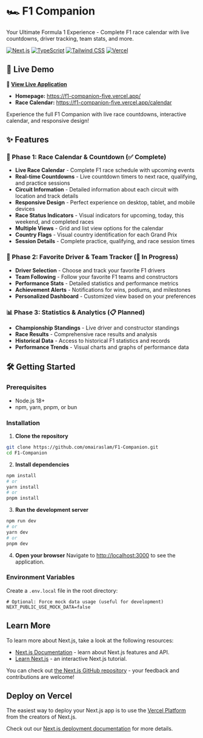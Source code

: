 # 🏎️ F1 Companion

Your Ultimate Formula 1 Experience - Complete F1 race calendar with live countdowns, driver tracking, team stats, and more.

[![Next.js](https://img.shields.io/badge/Next.js-15.3.5-black?style=flat-square&logo=next.js)](https://nextjs.org/)
[![TypeScript](https://img.shields.io/badge/TypeScript-5.0-blue?style=flat-square&logo=typescript)](https://www.typescriptlang.org/)
[![Tailwind CSS](https://img.shields.io/badge/Tailwind-3.4-38B2AC?style=flat-square&logo=tailwind-css)](https://tailwindcss.com/)
[![Vercel](https://img.shields.io/badge/Deployed%20on-Vercel-black?style=flat-square&logo=vercel)](https://vercel.com/)

## 🚀 Live Demo

**🏁 [View Live Application](https://f1-companion-five.vercel.app/)**

- **Homepage:** https://f1-companion-five.vercel.app/
- **Race Calendar:** https://f1-companion-five.vercel.app/calendar

Experience the full F1 Companion with live race countdowns, interactive calendar, and responsive design!

## ✨ Features

### 🏁 Phase 1: Race Calendar & Countdown (✅ Complete)
- **Live Race Calendar** - Complete F1 race schedule with upcoming events
- **Real-time Countdowns** - Live countdown timers to next race, qualifying, and practice sessions
- **Circuit Information** - Detailed information about each circuit with location and track details
- **Responsive Design** - Perfect experience on desktop, tablet, and mobile devices
- **Race Status Indicators** - Visual indicators for upcoming, today, this weekend, and completed races
- **Multiple Views** - Grid and list view options for the calendar
- **Country Flags** - Visual country identification for each Grand Prix
- **Session Details** - Complete practice, qualifying, and race session times

### 👤 Phase 2: Favorite Driver & Team Tracker (🔄 In Progress)
- **Driver Selection** - Choose and track your favorite F1 drivers
- **Team Following** - Follow your favorite F1 teams and constructors
- **Performance Stats** - Detailed statistics and performance metrics
- **Achievement Alerts** - Notifications for wins, podiums, and milestones
- **Personalized Dashboard** - Customized view based on your preferences

### 📊 Phase 3: Statistics & Analytics (📋 Planned)
- **Championship Standings** - Live driver and constructor standings
- **Race Results** - Comprehensive race results and analysis
- **Historical Data** - Access to historical F1 statistics and records
- **Performance Trends** - Visual charts and graphs of performance data

## 🛠️ Getting Started

### Prerequisites
- Node.js 18+
- npm, yarn, pnpm, or bun

### Installation

1. **Clone the repository**
```bash
git clone https://github.com/omairaslam/F1-Companion.git
cd F1-Companion
```

2. **Install dependencies**
```bash
npm install
# or
yarn install
# or
pnpm install
```

3. **Run the development server**
```bash
npm run dev
# or
yarn dev
# or
pnpm dev
```

4. **Open your browser**
Navigate to [http://localhost:3000](http://localhost:3000) to see the application.

### Environment Variables

Create a `.env.local` file in the root directory:

```env
# Optional: Force mock data usage (useful for development)
NEXT_PUBLIC_USE_MOCK_DATA=false
```

## Learn More

To learn more about Next.js, take a look at the following resources:

- [Next.js Documentation](https://nextjs.org/docs) - learn about Next.js features and API.
- [Learn Next.js](https://nextjs.org/learn) - an interactive Next.js tutorial.

You can check out [the Next.js GitHub repository](https://github.com/vercel/next.js) - your feedback and contributions are welcome!

## Deploy on Vercel

The easiest way to deploy your Next.js app is to use the [Vercel Platform](https://vercel.com/new?utm_medium=default-template&filter=next.js&utm_source=create-next-app&utm_campaign=create-next-app-readme) from the creators of Next.js.

Check out our [Next.js deployment documentation](https://nextjs.org/docs/app/building-your-application/deploying) for more details.
